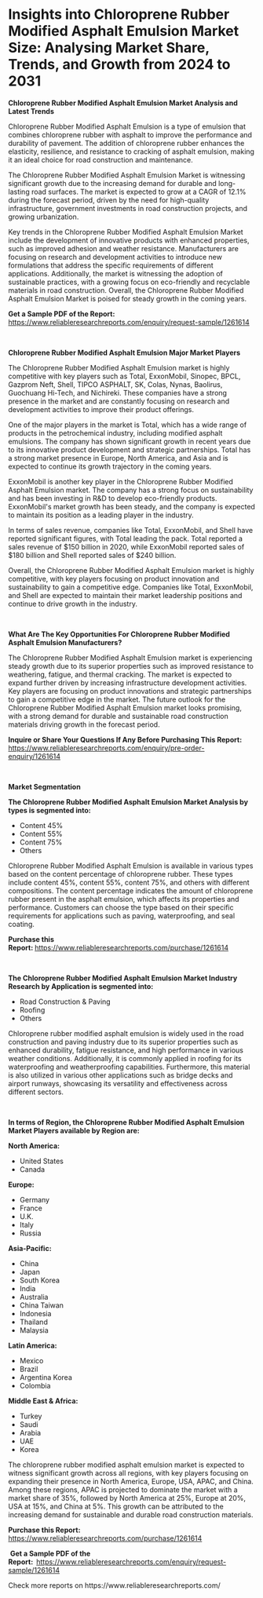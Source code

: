 <p><h1>Insights into Chloroprene Rubber Modified Asphalt Emulsion Market Size: Analysing Market Share, Trends, and Growth from 2024 to 2031</h1></p><p><strong>Chloroprene Rubber Modified Asphalt Emulsion Market Analysis and Latest Trends</strong></p>
<p><p>Chloroprene Rubber Modified Asphalt Emulsion is a type of emulsion that combines chloroprene rubber with asphalt to improve the performance and durability of pavement. The addition of chloroprene rubber enhances the elasticity, resilience, and resistance to cracking of asphalt emulsion, making it an ideal choice for road construction and maintenance.</p><p>The Chloroprene Rubber Modified Asphalt Emulsion Market is witnessing significant growth due to the increasing demand for durable and long-lasting road surfaces. The market is expected to grow at a CAGR of 12.1% during the forecast period, driven by the need for high-quality infrastructure, government investments in road construction projects, and growing urbanization.</p><p>Key trends in the Chloroprene Rubber Modified Asphalt Emulsion Market include the development of innovative products with enhanced properties, such as improved adhesion and weather resistance. Manufacturers are focusing on research and development activities to introduce new formulations that address the specific requirements of different applications. Additionally, the market is witnessing the adoption of sustainable practices, with a growing focus on eco-friendly and recyclable materials in road construction. Overall, the Chloroprene Rubber Modified Asphalt Emulsion Market is poised for steady growth in the coming years.</p></p>
<p><strong>Get a Sample PDF of the Report:&nbsp;</strong> <a href="https://www.reliableresearchreports.com/enquiry/request-sample/1261614">https://www.reliableresearchreports.com/enquiry/request-sample/1261614</a></p>
<p>&nbsp;</p>
<p><strong>Chloroprene Rubber Modified Asphalt Emulsion Major Market Players</strong></p>
<p><p>The Chloroprene Rubber Modified Asphalt Emulsion market is highly competitive with key players such as Total, ExxonMobil, Sinopec, BPCL, Gazprom Neft, Shell, TIPCO ASPHALT, SK, Colas, Nynas, Baolirus, Guochuang Hi-Tech, and Nichireki. These companies have a strong presence in the market and are constantly focusing on research and development activities to improve their product offerings.</p><p>One of the major players in the market is Total, which has a wide range of products in the petrochemical industry, including modified asphalt emulsions. The company has shown significant growth in recent years due to its innovative product development and strategic partnerships. Total has a strong market presence in Europe, North America, and Asia and is expected to continue its growth trajectory in the coming years.</p><p>ExxonMobil is another key player in the Chloroprene Rubber Modified Asphalt Emulsion market. The company has a strong focus on sustainability and has been investing in R&D to develop eco-friendly products. ExxonMobil's market growth has been steady, and the company is expected to maintain its position as a leading player in the industry.</p><p>In terms of sales revenue, companies like Total, ExxonMobil, and Shell have reported significant figures, with Total leading the pack. Total reported a sales revenue of $150 billion in 2020, while ExxonMobil reported sales of $180 billion and Shell reported sales of $240 billion.</p><p>Overall, the Chloroprene Rubber Modified Asphalt Emulsion market is highly competitive, with key players focusing on product innovation and sustainability to gain a competitive edge. Companies like Total, ExxonMobil, and Shell are expected to maintain their market leadership positions and continue to drive growth in the industry.</p></p>
<p>&nbsp;</p>
<p><strong>What Are The Key Opportunities For Chloroprene Rubber Modified Asphalt Emulsion Manufacturers?</strong></p>
<p><p>The Chloroprene Rubber Modified Asphalt Emulsion market is experiencing steady growth due to its superior properties such as improved resistance to weathering, fatigue, and thermal cracking. The market is expected to expand further driven by increasing infrastructure development activities. Key players are focusing on product innovations and strategic partnerships to gain a competitive edge in the market. The future outlook for the Chloroprene Rubber Modified Asphalt Emulsion market looks promising, with a strong demand for durable and sustainable road construction materials driving growth in the forecast period.</p></p>
<p><strong>Inquire or Share Your Questions If Any Before Purchasing This Report:</strong> <a href="https://www.reliableresearchreports.com/enquiry/pre-order-enquiry/1261614">https://www.reliableresearchreports.com/enquiry/pre-order-enquiry/1261614</a></p>
<p>&nbsp;</p>
<p><strong>Market Segmentation</strong></p>
<p><strong>The Chloroprene Rubber Modified Asphalt Emulsion Market Analysis by types is segmented into:</strong></p>
<p><ul><li>Content 45%</li><li>Content 55%</li><li>Content 75%</li><li>Others</li></ul></p>
<p><p>Chloroprene Rubber Modified Asphalt Emulsion is available in various types based on the content percentage of chloroprene rubber. These types include content 45%, content 55%, content 75%, and others with different compositions. The content percentage indicates the amount of chloroprene rubber present in the asphalt emulsion, which affects its properties and performance. Customers can choose the type based on their specific requirements for applications such as paving, waterproofing, and seal coating.</p></p>
<p><strong>Purchase this Report:&nbsp;</strong><a href="https://www.reliableresearchreports.com/purchase/1261614">https://www.reliableresearchreports.com/purchase/1261614</a></p>
<p>&nbsp;</p>
<p><strong>The Chloroprene Rubber Modified Asphalt Emulsion Market Industry Research by Application is segmented into:</strong></p>
<p><ul><li>Road Construction & Paving</li><li>Roofing</li><li>Others</li></ul></p>
<p><p>Chloroprene rubber modified asphalt emulsion is widely used in the road construction and paving industry due to its superior properties such as enhanced durability, fatigue resistance, and high performance in various weather conditions. Additionally, it is commonly applied in roofing for its waterproofing and weatherproofing capabilities. Furthermore, this material is also utilized in various other applications such as bridge decks and airport runways, showcasing its versatility and effectiveness across different sectors.</p></p>
<p>&nbsp;</p>
<p><strong>In terms of Region, the Chloroprene Rubber Modified Asphalt Emulsion Market Players available by Region are:</strong></p>
<p>
    <p> <strong> North America: </strong>
        <ul>
            <li>United States</li>
            <li>Canada</li>
        </ul>
        </p> 
    <p> <strong> Europe: </strong>
        <ul>
            <li>Germany</li>
            <li>France</li>
            <li>U.K.</li>
            <li>Italy</li>
            <li>Russia</li>
        </ul>
        </p> 
    <p> <strong> Asia-Pacific: </strong>
        <ul>
            <li>China</li>
            <li>Japan</li>
            <li>South Korea</li>
            <li>India</li>
            <li>Australia</li>
            <li>China Taiwan</li>
            <li>Indonesia</li>
            <li>Thailand</li>
            <li>Malaysia</li>
        </ul>
        </p> 
    <p> <strong> Latin America: </strong>
        <ul>
            <li>Mexico</li>
            <li>Brazil</li>
            <li>Argentina Korea</li>
            <li>Colombia</li>
        </ul>
        </p> 
    <p> <strong> Middle East & Africa: </strong>
        <ul>
            <li>Turkey</li>
            <li>Saudi</li>
            <li>Arabia</li>
            <li>UAE</li>
            <li>Korea</li>
        </ul>
    </p>
    </p>
<p><p>The chloroprene rubber modified asphalt emulsion market is expected to witness significant growth across all regions, with key players focusing on expanding their presence in North America, Europe, USA, APAC, and China. Among these regions, APAC is projected to dominate the market with a market share of 35%, followed by North America at 25%, Europe at 20%, USA at 15%, and China at 5%. This growth can be attributed to the increasing demand for sustainable and durable road construction materials.</p></p>
<p><strong>Purchase this Report: </strong><a href="https://www.reliableresearchreports.com/purchase/1261614">https://www.reliableresearchreports.com/purchase/1261614</a></p>
<p>&nbsp;<strong>Get a Sample PDF of the Report:&nbsp;&nbsp;</strong><a href="https://www.reliableresearchreports.com/enquiry/request-sample/1261614">https://www.reliableresearchreports.com/enquiry/request-sample/1261614</a></p>
<p><strong></strong></p>
<p>Check more reports on https://www.reliableresearchreports.com/</p>
